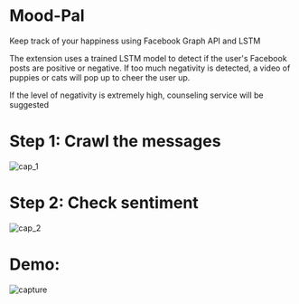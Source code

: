 # Mood-Pal

Keep track of your happiness using Facebook Graph API and LSTM

The extension uses a trained LSTM model to detect if the user's Facebook posts are positive or negative. If too much negativity is detected, a video of puppies or cats will pop up to cheer the user up.

If the level of negativity is extremely high, counseling service will be suggested
# Step 1: Crawl the messages
![cap_1](https://user-images.githubusercontent.com/29159878/47677882-b438d180-db96-11e8-94a4-aa266c782f60.JPG)

# Step 2: Check sentiment
![cap_2](https://user-images.githubusercontent.com/29159878/47677885-b6029500-db96-11e8-9d88-32dd2a25234f.JPG)

# Demo:

![capture](https://user-images.githubusercontent.com/29159878/46264769-5ad57800-c4ee-11e8-93f4-6a4183000d51.JPG)
